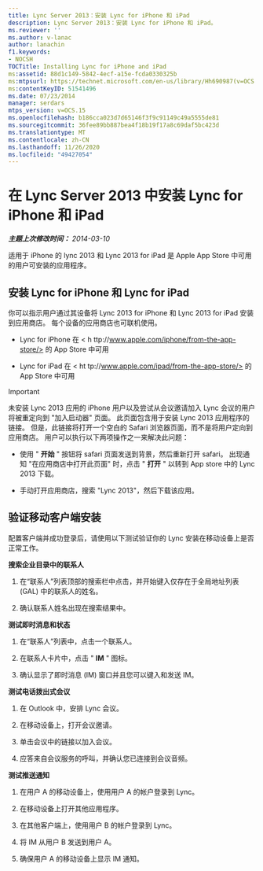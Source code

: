 ```yaml
---
title: Lync Server 2013：安装 Lync for iPhone 和 iPad
description: Lync Server 2013：安装 Lync for iPhone 和 iPad。
ms.reviewer: ''
ms.author: v-lanac
author: lanachin
f1.keywords:
- NOCSH
TOCTitle: Installing Lync for iPhone and iPad
ms:assetid: 88d1c149-5842-4ecf-a15e-fcda0330325b
ms:mtpsurl: https://technet.microsoft.com/en-us/library/Hh690987(v=OCS.15)
ms:contentKeyID: 51541496
ms.date: 07/23/2014
manager: serdars
mtps_version: v=OCS.15
ms.openlocfilehash: b186cca023d7d65146f3f9c91149c49a5555de81
ms.sourcegitcommit: 36fee89bb887bea4f18b19f17a8c69daf5bc423d
ms.translationtype: MT
ms.contentlocale: zh-CN
ms.lasthandoff: 11/26/2020
ms.locfileid: "49427054"
---
```

# <a name="installing-lync-for-iphone-and-ipad-in-lync-server-2013"></a>在 Lync Server 2013 中安装 Lync for iPhone 和 iPad

<div data-xmlns="http://www.w3.org/1999/xhtml">

<div class="topic" data-xmlns="http://www.w3.org/1999/xhtml" data-msxsl="urn:schemas-microsoft-com:xslt" data-cs="https://msdn.microsoft.com/">

<div data-asp="https://msdn2.microsoft.com/asp">



</div>

<div id="mainSection">

<div id="mainBody">

<span> </span>

_**主题上次修改时间：** 2014-03-10_

适用于 iPhone 的 lync 2013 和 Lync 2013 for iPad 是 Apple App Store 中可用的用户可安装的应用程序。

<div>

## <a name="installing-lync-for-iphone-and-lync-for-ipad"></a>安装 Lync for iPhone 和 Lync for iPad

你可以指示用户通过其设备将 Lync 2013 for iPhone 和 Lync 2013 for iPad 安装到应用商店。 每个设备的应用商店也可联机使用。

  - Lync for iPhone 在 \< h<span> ttp://www.apple.com/iphone/from-the-app-store/> 的 App Store 中可用 </span>

  - Lync for iPad 在 \< ht<span> tp://www.apple.com/ipad/from-the-app-store/> 的 App Store 中可用 </span>

<div>


> [!IMPORTANT]  
> 未安装 Lync 2013 应用的 iPhone 用户以及尝试从会议邀请加入 Lync 会议的用户将被重定向到 "加入启动器" 页面。 此页面包含用于安装 Lync 2013 应用程序的链接。 但是，此链接将打开一个空白的 Safari 浏览器页面，而不是将用户定向到应用商店。 用户可以执行以下两项操作之一来解决此问题： 
> <UL>
> <LI>
> <P>使用 " <STRONG>开始</STRONG> " 按钮将 safari 页面发送到背景，然后重新打开 safari。 出现通知 "在应用商店中打开此页面" 时，点击 " <STRONG>打开</STRONG> " 以转到 App store 中的 Lync 2013 下载。</P>
> <LI>
> <P>手动打开应用商店，搜索 "Lync 2013"，然后下载该应用。</P></LI></UL>



</div>

</div>

<div>

## <a name="verifying-mobile-client-installation"></a>验证移动客户端安装

配置客户端并成功登录后，请使用以下测试验证你的 Lync 安装在移动设备上是否正常工作。

**搜索企业目录中的联系人**

1.  在“联系人”列表顶部的搜索栏中点击，并开始键入仅存在于全局地址列表 (GAL) 中的联系人的姓名。

2.  确认联系人姓名出现在搜索结果中。

**测试即时消息和状态**

1.  在“联系人”列表中，点击一个联系人。

2.  在联系人卡片中，点击 " **IM** " 图标。

3.  确认显示了即时消息 (IM) 窗口并且您可以键入和发送 IM。

**测试电话拨出式会议**

1.  在 Outlook 中，安排 Lync 会议。

2.  在移动设备上，打开会议邀请。

3.  单击会议中的链接以加入会议。

4.  应答来自会议服务的呼叫，并确认您已连接到会议音频。

**测试推送通知**

1.  在用户 A 的移动设备上，使用用户 A 的帐户登录到 Lync。

2.  在移动设备上打开其他应用程序。

3.  在其他客户端上，使用用户 B 的帐户登录到 Lync。

4.  将 IM 从用户 B 发送到用户 A。

5.  确保用户 A 的移动设备上显示 IM 通知。

</div>

</div>

<span> </span>

</div>

</div>

</div>

